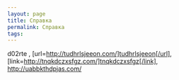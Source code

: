 ```yaml
---
layout: page
title: Справка
permalink: Справка
tags: 
---
```

d02rte , [url=http://tudhrlsjeeon.com/]tudhrlsjeeon[/url], [link=http://tnqkdczxsfgz.com/]tnqkdczxsfgz[/link], http://uabbkthdpjas.com/